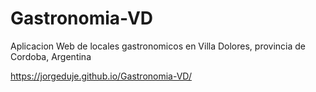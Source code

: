 # Gastronomia-VD
Aplicacion Web de locales gastronomicos en Villa Dolores, provincia de Cordoba, Argentina


https://jorgeduje.github.io/Gastronomia-VD/
